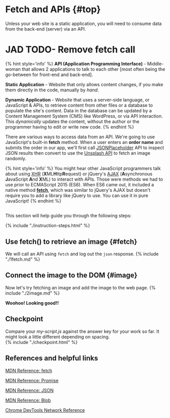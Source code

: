 # Fetch and APIs {#top}
Unless your web site is a static application, you will need to consume data from the back-end (server) via an API.

# JAD TODO- Remove fetch call

{% hint style='info' %}
**API (Application Programming Interface)** - Middle-woman that allows 2 applications to talk to each other [most often being the go-between for front-end and back-end].

**Static Application** - Website that only allows content changes, if you make them directly in the code, manually by _hand_.

**Dynamic Application** - Website that uses a server-side language, or JavaScript & APIs, to retrieve content from other files or a database to populate the site's content. Data in the database can be updated by a Content Management System (CMS) like WordPress, or via API interaction. This _dynamically_ updates the content, without the author or the programmer having to edit or write new code.
{% endhint %}

There are various ways to access data from an API. We're going to use JavaScript's built-in **fetch** method. When a user enters an **order name** and submits the order in our app, we'll first call [JSONPlaceholder](http://jsonplaceholder.typicode.com/) API to inspect JSON results then convert to use the [Unsplash API](https://source.unsplash.com/) to fetch an image randomly. 

{% hint style='info' %}
You might hear other JavaScript programmers talk about using [XHR](https://developer.mozilla.org/en-US/docs/Web/API/XMLHttpRequest/Using_XMLHttpRequest) (**X**ML**H**ttp**R**equest) or jQuery's [AJAX](https://www.w3schools.com/xml/ajax_intro.asp) (**A**synchronous **J**avaScript **A**nd **X**ML) to interact with APIs. Those were methods we had to use prior to ECMAScript 2015 (ES6). When ES6 came out, it included a native method **[fetch](https://developer.mozilla.org/en-US/docs/Web/API/Fetch_API/Using_Fetch)**, which was similar to jQuery's AJAX but doesn't require you to add a library like jQuery to use. You can use it in pure JavaScript!
{% endhint %}


<!-- trick markdown to give me a little space between these two sections of text -->
## 
This section will help guide you through the following steps:

{% include "./instruction-steps.html" %}


## Use fetch() to retrieve an image {#fetch} <span class="navigate-top"><a href="#top" title="Take me to the top of page"><i class="fa fa-chevron-circle-up" aria-hidden="true"></i></a></span>
We will call an API using `fetch` and log out the `json` response.
{% include "./1fetch.md" %}

## Connect the image to the DOM {#image} <span class="navigate-top"><a href="#top" title="Take me to the top of page"><i class="fa fa-chevron-circle-up" aria-hidden="true"></i></a></span>
Now let's try fetching an image and add the image to the web page.
{% include "./2image.md" %}

**Woohoo! Looking good!!**

<!-- trick markdown to give me a little space between these two sections of text -->
## 

## Checkpoint <span class="navigate-top"><a href="#top" title="Take me to the top of page"><i class="fa fa-chevron-circle-up" aria-hidden="true"></i></a></span>
Compare your _my-script.js_ against the answer key for your work so far. It might look a little different depending on spacing.  
{% include "./checkpoint.html" %}


<!-- trick markdown to give me a little space between these two sections of text -->
## 
## References and helpful links <span class="navigate-top"><a href="#top" title="Take me to the top of page"><i class="fa fa-chevron-circle-up" aria-hidden="true"></i></a></span>
[MDN Reference: fetch](https://developer.mozilla.org/en-US/docs/Web/API/WindowOrWorkerGlobalScope/fetch)

[MDN Reference: Promise](https://developer.mozilla.org/en-US/docs/Web/JavaScript/Reference/Global_Objects/Promise)

[MDN Reference: JSON](https://developer.mozilla.org/en-US/docs/Web/JavaScript/Reference/Global_Objects/JSON)

[MDN Reference: Blob](https://developer.mozilla.org/en-US/docs/Web/API/Blob)

[Chrome DevTools Network Reference](https://developers.google.com/web/tools/chrome-devtools/network-performance/reference)


